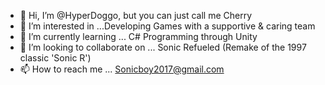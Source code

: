 - 👋 Hi, I’m @HyperDoggo, but you can just call me Cherry
- 👀 I’m interested in ...Developing Games with a supportive & caring team 
- 🌱 I’m currently learning ... C# Programming through Unity 
- 💞️ I’m looking to collaborate on ... Sonic Refueled (Remake of the 1997 classic 'Sonic R')
- 📫 How to reach me ... Sonicboy2017@gmail.com

<!---
HyperDoggo/HyperDoggo is a ✨ special ✨ repository because its `README.md` (this file) appears on your GitHub profile.
You can click the Preview link to take a look at your changes.
--->
